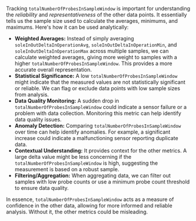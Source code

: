 Tracking `totalNumberOfProbesInSampleWindow` is important for understanding the *reliability* and *representativeness* of the other data points. It essentially tells us the sample size used to calculate the averages, minimums, and maximums. Here's how it can be used analytically:

*   **Weighted Averages:** Instead of simply averaging `soleInOutDeltaInOperationAvg`, `soleInOutDeltaInOperationMin`, and `soleInOutDeltaInOperationMax` across multiple samples, we can calculate weighted averages, giving more weight to samples with a higher `totalNumberOfProbesInSampleWindow`. This provides a more accurate overall representation.
*   **Statistical Significance:** A low `totalNumberOfProbesInSampleWindow` might indicate that the measured values are not statistically significant or reliable. We can flag or exclude data points with low sample sizes from analysis.
*   **Data Quality Monitoring:** A sudden drop in `totalNumberOfProbesInSampleWindow` could indicate a sensor failure or a problem with data collection. Monitoring this metric can help identify data quality issues.
*   **Anomaly Detection:** Comparing `totalNumberOfProbesInSampleWindow` over time can help identify anomalies. For example, a significant increase could indicate a malfunctioning sensor reporting duplicate data.
*   **Contextual Understanding:** It provides context for the other metrics. A large delta value might be less concerning if the `totalNumberOfProbesInSampleWindow` is high, suggesting the measurement is based on a robust sample.
*   **Filtering/Aggregation:** When aggregating data, we can filter out samples with low probe counts or use a minimum probe count threshold to ensure data quality.

In essence, `totalNumberOfProbesInSampleWindow` acts as a measure of confidence in the other data, allowing for more informed and reliable analysis. Without it, the other metrics could be misleading.